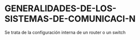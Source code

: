 # GENERALIDADES-DE-LOS-SISTEMAS-DE-COMUNICACI-N
Se trata de la configuración interna de un router o un switch 
